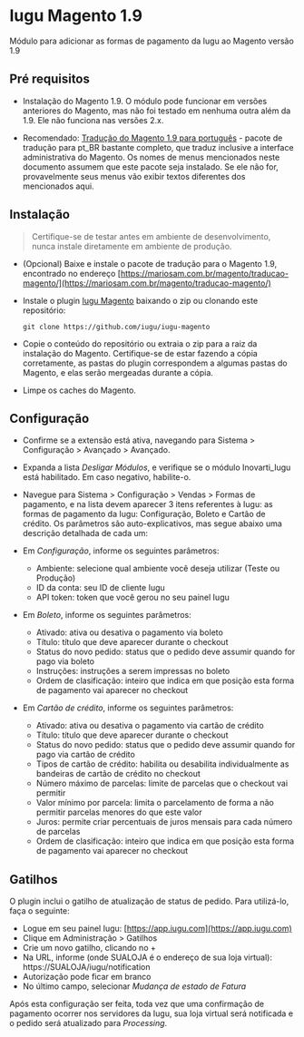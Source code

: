 # Iugu Magento 1.9

Módulo para adicionar as formas de pagamento da Iugu ao Magento versão 1.9

## Pré requisitos

* Instalação do Magento 1.9. O módulo pode funcionar em versões anteriores do Magento, mas não foi testado em nenhuma outra além da 1.9. Ele não funciona nas versões 2.x.

* Recomendado: [Tradução do Magento 1.9 para português](https://mariosam.com.br/magento/traducao-magento/) - pacote de tradução para pt_BR bastante completo, que traduz inclusive a interface administrativa do Magento. Os nomes de menus mencionados neste documento assumem que este pacote seja instalado. Se ele não for, provavelmente seus menus vão exibir textos diferentes dos mencionados aqui.

## Instalação

> Certifique-se de testar antes em ambiente de desenvolvimento, nunca instale diretamente em ambiente de produção.

* (Opcional) Baixe e instale o pacote de tradução para o Magento 1.9, encontrado no endereço [https://mariosam.com.br/magento/traducao-magento/](https://mariosam.com.br/magento/traducao-magento/)

* Instale o plugin [Iugu Magento](https://github.com/iugu/iugu-magento) baixando o zip ou clonando este repositório:

      git clone https://github.com/iugu/iugu-magento


* Copie o conteúdo do repositório ou extraia o zip para a raiz da instalação do Magento. Certifique-se de estar fazendo a cópia corretamente, as pastas do plugin correspondem a algumas pastas do Magento, e elas serão mergeadas durante a cópia.

* Limpe os caches do Magento.

## Configuração

* Confirme se a extensão está ativa, navegando para Sistema > Configuração > Avançado > Avançado.

* Expanda a lista *Desligar Módulos*, e verifique se o módulo Inovarti_Iugu está habilitado. Em caso negativo, habilite-o.

* Navegue para Sistema > Configuração > Vendas > Formas de pagamento, e na lista devem aparecer 3 itens referentes à Iugu: as formas de pagamento da Iugu: Configuração, Boleto e Cartão de crédito. Os parâmetros são auto-explicativos, mas segue abaixo uma descrição detalhada de cada um:

* Em *Configuração*, informe os seguintes parâmetros:
  * Ambiente: selecione qual ambiente você deseja utilizar (Teste ou Produção)
  * ID da conta: seu ID de cliente Iugu
  * API token: token que você gerou no seu painel Iugu

* Em *Boleto*, informe os seguintes parâmetros:
  * Ativado: ativa ou desativa o pagamento via boleto
  * Título: título que deve aparecer durante o checkout
  * Status do novo pedido: status que o pedido deve assumir quando for pago via boleto
  * Instruções: instruções a serem impressas no boleto
  * Ordem de clasificação: inteiro que indica em que posição esta forma de pagamento vai aparecer no checkout 

* Em *Cartão de crédito*, informe os seguintes parâmetros:
  * Ativado: ativa ou desativa o pagamento via cartão de crédito
  * Título: título que deve aparecer durante o checkout
  * Status do novo pedido: status que o pedido deve assumir quando for pago via cartão de crédito
  * Tipos de cartão de crédito: habilita ou desabilita individualmente as bandeiras de cartão de crédito no checkout
  * Número máximo de parcelas: limite de parcelas que o checkout vai permitir
  * Valor mínimo por parcela: limita o parcelamento de forma a não permitir parcelas menores do que este valor
  * Juros: permite criar percentuais de juros mensais para cada número de parcelas 
  * Ordem de clasificação: inteiro que indica em que posição esta forma de pagamento vai aparecer no checkout

## Gatilhos

O plugin inclui o gatilho de atualização de status de pedido. Para utilizá-lo, faça o seguinte:

* Logue em seu painel Iugu: [https://app.iugu.com](https://app.iugu.com)
* Clique em Administração > Gatilhos
* Crie um novo gatilho, clicando no +
* Na URL, informe (onde SUALOJA é o endereço de sua loja virtual):
      https://SUALOJA/iugu/notification
* Autorização pode ficar em branco
* No último campo, selecionar *Mudança de estado de Fatura*

Após esta configuração ser feita, toda vez que uma confirmação de pagamento ocorrer nos servidores da Iugu, sua loja virtual será notificada e o pedido será atualizado para *Processing*.


